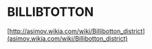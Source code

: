 # BILLIBTOTTON

[http://asimov.wikia.com/wiki/Billibotton_district](asimov.wikia.com/wiki/Billibotton_district)

